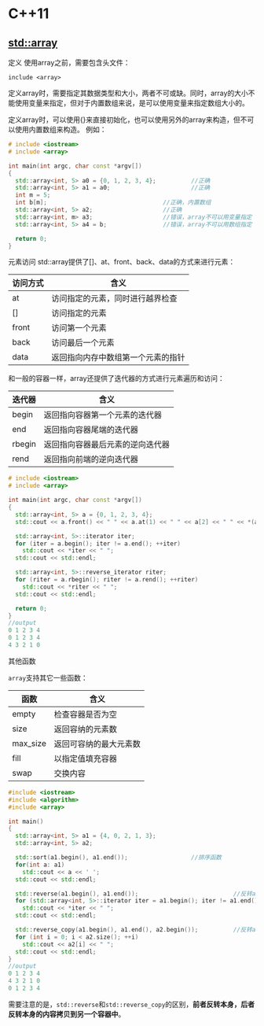 # C++11

## [std::array](https://blog.csdn.net/qq_38410730/article/details/102802239)

定义
使用array之前，需要包含头文件：

`include <array>`

定义array时，需要指定其数据类型和大小，两者不可或缺。同时，array的大小不能使用变量来指定，但对于内置数组来说，是可以使用变量来指定数组大小的。

定义array时，可以使用{}来直接初始化，也可以使用另外的array来构造，但不可以使用内置数组来构造。
例如：

```cpp
# include <iostream>
# include <array>

int main(int argc, char const *argv[])
{
  std::array<int, 5> a0 = {0, 1, 2, 3, 4};          //正确
  std::array<int, 5> a1 = a0;                       //正确
  int m = 5;
  int b[m];                                 //正确，内置数组
  std::array<int, 5> a2;                    //正确
  std::array<int, m> a3;                    //错误，array不可以用变量指定
  std::array<int, 5> a4 = b;                //错误，array不可以用数组指定

  return 0;
}
```

元素访问
std::array提供了[]、at、front、back、data的方式来进行元素：

| 访问方式 | 含义                               |
| -------- | ---------------------------------- |
| at       | 访问指定的元素，同时进行越界检查   |
| []       | 访问指定的元素                     |
| front    | 访问第一个元素                     |
| back     | 访问最后一个元素                   |
| data     | 返回指向内存中数组第一个元素的指针 |

和一般的容器一样，array还提供了迭代器的方式进行元素遍历和访问：

| 迭代器 | 含义                             |
| ------ | -------------------------------- |
| begin  | 返回指向容器第一个元素的迭代器   |
| end    | 返回指向容器尾端的迭代器         |
| rbegin | 返回指向容器最后元素的逆向迭代器 |
| rend   | 返回指向前端的逆向迭代器         |

```cpp
# include <iostream>
# include <array>

int main(int argc, char const *argv[])
{
  std::array<int, 5> a = {0, 1, 2, 3, 4};
  std::cout << a.front() << " " << a.at(1) << " " << a[2] << " " << *(a.data() + 3) << " " << a.back() << std::endl;

  std::array<int, 5>::iterator iter;
  for (iter = a.begin(); iter != a.end(); ++iter)
    std::cout << *iter << " ";
  std::cout << std::endl;

  std::array<int, 5>::reverse_iterator riter;
  for (riter = a.rbegin(); riter != a.rend(); ++riter)
    std::cout << *riter << " ";
  std::cout << std::endl;

  return 0;
}
//output
0 1 2 3 4
0 1 2 3 4 
4 3 2 1 0
```

其他函数

`array`支持其它一些函数：

| 函数     | 含义                   |
| -------- | ---------------------- |
| empty    | 检查容器是否为空       |
| size     | 返回容纳的元素数       |
| max_size | 返回可容纳的最大元素数 |
| fill     | 以指定值填充容器       |
| swap     | 交换内容               |

```cpp
#include <iostream>
#include <algorithm>
#include <array>

int main()
{
  std::array<int, 5> a1 = {4, 0, 2, 1, 3};
  std::array<int, 5> a2;

  std::sort(a1.begin(), a1.end());                  //排序函数
  for(int a: a1)
    std::cout << a << ' ';
  std::cout << std::endl;

  std::reverse(a1.begin(), a1.end());                           //反转a1
  for (std::array<int, 5>::iterator iter = a1.begin(); iter != a1.end(); ++iter)
    std::cout << *iter << " ";
  std::cout << std::endl;

  std::reverse_copy(a1.begin(), a1.end(), a2.begin());          //反转a1的内容拷贝到a2
  for (int i = 0; i < a2.size(); ++i)
    std::cout << a2[i] << " ";
  std::cout << std::endl;
}
//output
0 1 2 3 4
4 3 2 1 0
0 1 2 3 4 
```

需要注意的是，`std::reverse`和`std::reverse_copy`的区别，**前者反转本身，后者反转本身的内容拷贝到另一个容器中**。

